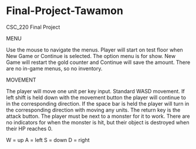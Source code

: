 # Final-Project-Tawamon
CSC_220 Final Project

MENU

  Use the mouse to navigate the menus. Player will start on test floor when New Game or Continue is selected. The option menu is for show.
New Game will restart the gold counter and Continue will save the amount. There are no in-game menus, so no inventory.

MOVEMENT

  The player will move one unit per key input. Standard WASD movement. If left shift is held down with the movement button the player will 
continue to in the corresponding direction. If the space bar is held the player will turn in the corresponding direction with moving any
units. 
  The return key is the attack button. The player must be next to a monster for it to work. There are no indicators for when the monster 
is hit, but their object is destroyed when their HP reaches 0.

W = up
A = left
S = down
D = right
